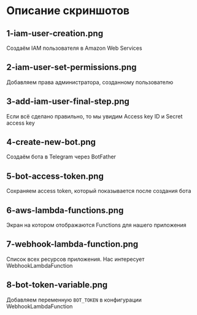 # Описание скриншотов

## 1-iam-user-creation.png

Создаём IAM пользователя в Amazon Web Services

## 2-iam-user-set-permissions.png

Добавляем права администратора, созданному пользователю

## 3-add-iam-user-final-step.png

Если всё сделано правильно, то мы увидим Access key ID и Secret access key

## 4-create-new-bot.png

Создаём бота в Telegram через BotFather

## 5-bot-access-token.png

Сохраняем access token, который показывается после создания бота

## 6-aws-lambda-functions.png

Экран на котором отображаются Functions для нашего приложения

## 7-webhook-lambda-function.png

Список всех ресурсов приложения. Нас интересует WebhookLambdaFunction

## 8-bot-token-variable.png

Добавляем переменную `BOT_TOKEN` в конфигурации WebhookLambdaFunction
